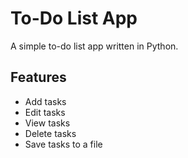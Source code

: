 # To-Do List App

A simple to-do list app written in Python.

## Features
- Add tasks
- Edit tasks
- View tasks
- Delete tasks
- Save tasks to a file
